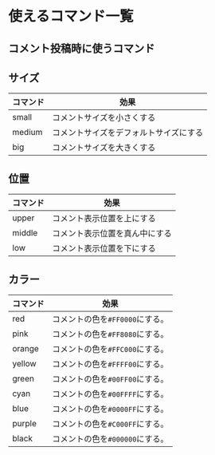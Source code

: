 # 使えるコマンド一覧

## コメント投稿時に使うコマンド

## サイズ

|コマンド|効果|
|--|--|
|small |コメントサイズを小さくする          |
|medium|コメントサイズをデフォルトサイズにする|
|big   |コメントサイズを大きくする          |

## 位置

|コマンド|効果|
|--|--|
|upper |コメント表示位置を上にする    |
|middle|コメント表示位置を真ん中にする |
|low   |コメント表示位置を下にする    |

## カラー

|コマンド|効果|
|--|--|
|red   |コメントの色を`#FF0000`にする。|
|pink  |コメントの色を`#FF8080`にする。|
|orange|コメントの色を`#FFC000`にする。|
|yellow|コメントの色を`#FFFF00`にする。|
|green |コメントの色を`#00FF00`にする。|
|cyan  |コメントの色を`#00FFFF`にする。|
|blue  |コメントの色を`#0000FF`にする。|
|purple|コメントの色を`#C000FF`にする。|
|black |コメントの色を`#000000`にする。|
